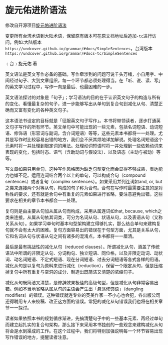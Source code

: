 # 旋元佑进阶语法

修改自开源项目[旋元佑进阶语法](http://grammar.codeyu.com)

变更所有台湾术语到大陆术语，保留原有版本可在原文档地址后追加`-tc`进行访问，例如:大陆版本`https://undcover.github.io/grammar/#docs/SimpleSentences`，台湾版本`https://undcover.github.io/grammar/#docs-tc/SimpleSentences`

﹝台﹞旋元佑 著

英文语法是英文写作必备的基础。写作牵涉到的问题可说千头万绪，小自用字、中间经过句子、大到文章组织，每一个环节都必须处理得当。在「听、说、读、写」的英文学习过程中，写作一向是最后、也最困难的一步。

英文语法探讨的对象是「句子」；学习语法的目的在于认识英文句子的构造与所有的变化、看懂最复杂的句子，进一步能够写出从单句到复合句到减化从句、清楚正确而又富有变化的各种英文句子。

这本语法书设定的目标就是「征服英文句子写作」。本书将带领读者，逐步打通英文句子写作的所有环节。英文单句中可能出现的一些元素，包括名词短语、动词短语、修饰语（形容词与副词，含介词短语）等等，这些元素本书都将一一处理。尤其是写作时比较容易出错的地方，我们会不厌其烦地详加解说。处理名词短语这个元素时将一并处理到限定词的用法。处理动词短语时将一并处理到一些依赖动词来表现的变化，包括时态、语气（含助动词与假设法）、以及语态（主动与被动）等等。

写文章如果只用单句，这种写作风格因为缺乏句型变化而会显得不够成熟，表达能力也嫌不足。运用连词结合两个以上的单句，可以构成合句（compound sentences）或者复句（complex sentences）。如果采用并列连词如and, or, but之类来连接两个对等从句，构成的句子称为合句。合句在写作时最需要注意的是对称性的要求，还有就是合句中有重复的元素如果进行省略，要注意避免出错。这些要求在相关的章节本书都会一一处理。

复句则是由主要从句加从属从句而构成，采用从属连词如t​​hat, because, which之类来连接。从属从句依其词类，可分为名词从句、状语从句，以及表语从句（又称关系从句）。如果学习单句时基本句型架构建立得够扎实，那么结合单句来建构复句就不会有太大的困难。复句方面容易出的错误在于句型方面，尤其是关系从句，它和名词从句与状语从句之间有诸多的混淆点，本书都将一一厘清。

最后是最有挑战性的减化从句（reduced clauses）。所谓减化从句，涵盖了传统语法中所谓的非限定从句、分词构句、独立短语、同位格，以及非限定动词、动状词、动名词短语、不定式短语、现在分词短语、过去分词短语等各式各样的用语。减化从句是以复句为原料来进行减化（reduction），保留一个限定从句，但是压缩掉复句中所有重复与空洞的成分、制造出既简洁又清楚的浓缩句子。

减化从句既简洁又清楚，是修辞效果极佳的高级句型，但是减化从句非常容易出错。例如不当地省略从属从句的主语会产生出「悬荡修饰语」（dangling modifiers）的错误。这种错误就连专业的英美作家一不小心也会犯，各出版公司还得聘用专人来校稿、改正这方面的错误。常犯的减化从句错误我们也将在相关章节一一探讨。

读者如果依照本书的规划循序渐进，先搞清楚句子中的一些基本元素、再经过单句而建立起扎实的复合句架构，那么接下来采用本书独创的一些观念来建构减化从句将会是水到渠成的工作。在这个过程中，我们将特别加强说明每一个环节容易出现写作错误的地方，提醒读者注意。
